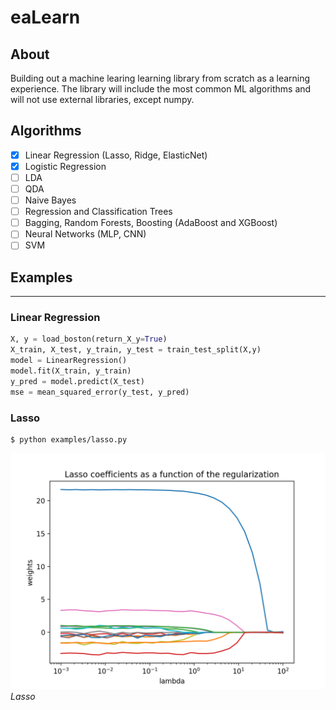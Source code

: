 # eaLearn


## About

Building out a machine learing learning library from scratch as a learning experience. The library will include the most common ML algorithms and will not use external libraries, except numpy.

## Algorithms
- [x] Linear Regression (Lasso, Ridge, ElasticNet)
- [x] Logistic Regression
- [ ] LDA
- [ ] QDA
- [ ] Naive Bayes
- [ ] Regression and Classification Trees
- [ ] Bagging, Random Forests, Boosting (AdaBoost and XGBoost)
- [ ] Neural Networks (MLP, CNN)
- [ ] SVM

## Examples

---

### Linear Regression
```python
X, y = load_boston(return_X_y=True)
X_train, X_test, y_train, y_test = train_test_split(X,y)
model = LinearRegression()
model.fit(X_train, y_train)
y_pred = model.predict(X_test)
mse = mean_squared_error(y_test, y_pred)
```

### Lasso
    $ python examples/lasso.py

![Lasso Regularization](/examples/lasso.png)
*Lasso*
